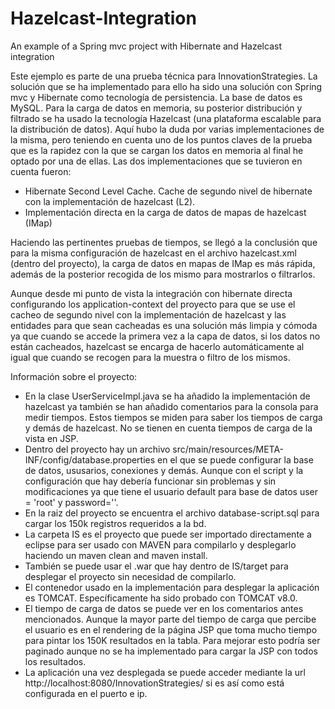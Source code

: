 # Hazelcast-Integration
An example of a Spring mvc project with Hibernate and Hazelcast integration

Este ejemplo es parte de una prueba técnica para InnovationStrategies. 
La solución que se ha implementado para ello ha sido una solución con Spring mvc y Hibernate como tecnología de persistencia. La base de datos es MySQL.
Para la carga de datos en memoria, su posterior distribución y filtrado se ha usado la tecnología Hazelcast (una plataforma escalable para la distribución de datos).
Aquí hubo la duda por varias implementaciones de la misma, pero teniendo en cuenta uno de los puntos claves de la prueba que es la rapidez con la que se cargan los datos en memoria al final he optado por una de ellas.
Las dos implementaciones que se tuvieron en cuenta fueron:

- Hibernate Second Level Cache. Cache de segundo nivel de hibernate con la implementación de hazelcast (L2).
- Implementación directa en la carga de datos de mapas de hazelcast (IMap)

Haciendo las pertinentes pruebas de tiempos, se llegó a la conclusión que para la misma configuración de hazelcast en el archivo hazelcast.xml (dentro del proyecto), la carga de datos en mapas de IMap es más rápida, además de la posterior recogida de los mismo para mostrarlos o filtrarlos.

Aunque desde mi punto de vista la integración con hibernate directa configurando los application-context del proyecto para que se use el cacheo de segundo nivel con la implementación de hazelcast y las entidades para que sean cacheadas es una solución más limpia y cómoda ya que cuando se accede la primera vez a la capa de datos, si los datos no están cacheados, hazelcast se encarga de hacerlo automáticamente al igual que cuando se recogen para la muestra o filtro de los mismos.

Información sobre el proyecto:

- En la clase UserServiceImpl.java se ha añadido la implementación de hazelcast ya también se han añadido comentarios para la consola para medir tiempos. Estos tiempos se miden para saber los tiempos de carga y demás de hazelcast. No se tienen en cuenta tiempos de carga de la vista en JSP.
- Dentro del proyecto hay un archivo src/main/resources/META-INF/config/database.properties en el que se puede configurar la base de datos, ususarios, conexiones y demás. Aunque con el script y la configuración que hay debería funcionar sin problemas y sin modificaciones ya que tiene el usuario default para base de datos user = 'root' y password=''. 
- En la raiz del proyecto se encuentra el archivo database-script.sql para cargar los 150k registros requeridos a la bd. 
- La carpeta IS es el proyecto que puede ser importado directamente a eclipse para ser usado con MAVEN para compilarlo y desplegarlo  haciendo un maven clean and maven install.
- También se puede usar el .war que hay dentro de IS/target para desplegar el proyecto sin necesidad de compilarlo.
- El contenedor usado en la implementación para desplegar la aplicación es TOMCAT. Específicamente ha sido probado con TOMCAT v8.0.
- El tiempo de carga de datos se puede ver en los comentarios antes mencionados. Aunque la mayor parte del tiempo de carga que percibe el usuario es en el rendering de la página JSP que toma mucho tiempo para pintar los 150K resultados en la tabla. Para mejorar esto podría ser paginado aunque no se ha implementado para cargar la JSP con todos los resultados.
- La aplicación una vez desplegada se puede acceder mediante la url http://localhost:8080/InnovationStrategies/ si es así como está configurada en el puerto e ip.




